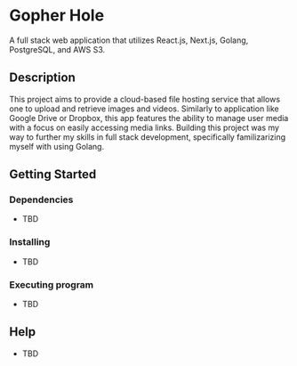 # Gopher Hole

A full stack web application that utilizes React.js, Next.js, Golang, PostgreSQL, and AWS S3.

## Description

This project aims to provide a cloud-based file hosting service that allows one to upload and retrieve images and videos. Similarly to application like Google Drive or Dropbox, this app features the ability to manage user media with a focus on easily accessing media links.
Building this project was my way to further my skills in full stack development, specifically familizarizing myself with using Golang.

## Getting Started

### Dependencies

- TBD

### Installing

- TBD

### Executing program

- TBD

## Help

- TBD
